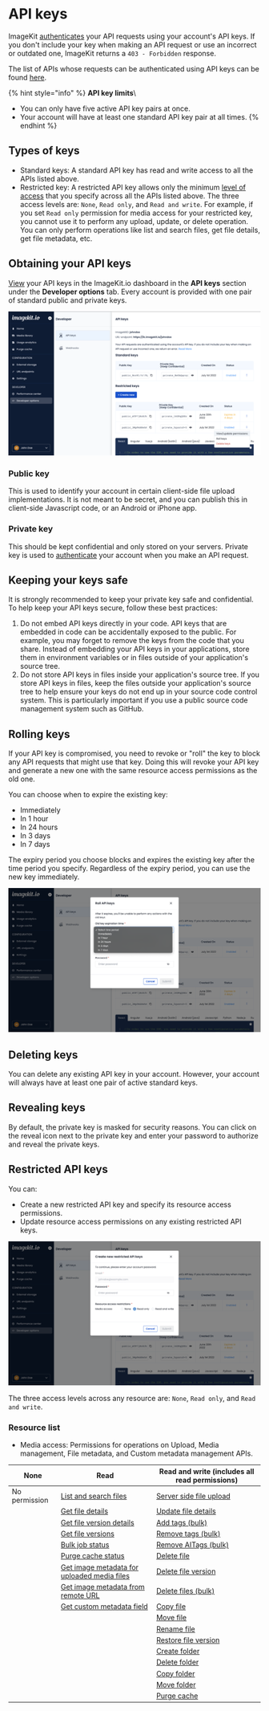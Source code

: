 # API keys

ImageKit [authenticates](authentication.md) your API requests using your account's API keys. If you don't include your key when making an API request or use an incorrect or outdated one, ImageKit returns a `403 - Forbidden` response.

The list of APIs whose requests can be authenticated using API keys can be found [here](README.md).

{% hint style="info" %}
**API key limits**\

- You can only have five active API key pairs at once.
- Your account will have at least one standard API key pair at all times.
  {% endhint %}

## Types of keys

- Standard keys: A standard API key has read and write access to all the APIs listed above.
- Restricted key: A restricted API key allows only the minimum [level of access](#resource-list) that you specify across all the APIs listed above. The three access levels are: `None`, `Read only`, and `Read and write`. For example, if you set `Read only` permission for media access for your restricted key, you cannot use it to perform any upload, update, or delete operation. You can only perform operations like list and search files, get file details, get file metadata, etc.

## Obtaining your API keys

[View](https://imagekit.io/dashboard/developer/api-keys) your API keys in the ImageKit.io dashboard in the **API keys** section under the **Developer options** tab. Every account is provided with one pair of standard public and private keys.

![The API keys section in Developer options](../../.gitbook/assets/api-keys.png)

### **Public key**

This is used to identify your account in certain client-side file upload implementations. It is not meant to be secret, and you can publish this in client-side Javascript code, or an Android or iPhone app.

### **Private key**

This should be kept confidential and only stored on your servers. Private key is used to [authenticate](authentication.md) your account when you make an API request.

## Keeping your keys safe

It is strongly recommended to keep your private key safe and confidential. To help keep your API keys secure, follow these best practices:

1. Do not embed API keys directly in your code. API keys that are embedded in code can be accidentally exposed to the public. For example, you may forget to remove the keys from the code that you share. Instead of embedding your API keys in your applications, store them in environment variables or in files outside of your application's source tree.
2. Do not store API keys in files inside your application's source tree. If you store API keys in files, keep the files outside your application's source tree to help ensure your keys do not end up in your source code control system. This is particularly important if you use a public source code management system such as GitHub.

## Rolling keys

If your API key is compromised, you need to revoke or "roll" the key to block any API requests that might use that key. Doing this will revoke your API key and generate a new one with the same resource access permissions as the old one.

You can choose when to expire the existing key:

- Immediately
- In 1 hour
- In 24 hours
- In 3 days
- In 7 days

The expiry period you choose blocks and expires the existing key after the time period you specify. Regardless of the expiry period, you can use the new key immediately.

![Roll API keys](../../.gitbook/assets/roll-keys.png)

## Deleting keys

You can delete any existing API key in your account. However, your account will always have at least one pair of active standard keys.

## Revealing keys

By default, the private key is masked for security reasons. You can click on the reveal icon next to the private key and enter your password to authorize and reveal the private keys.

## Restricted API keys

You can:

- Create a new restricted API key and specify its resource access permissions.
- Update resource access permissions on any existing restricted API keys.

![Create restricted API keys](../../.gitbook/assets/create-new-restricted-key.png)

The three access levels across any resource are: `None`, `Read only`, and `Read and write`.

### Resource list

- Media access: Permissions for operations on Upload, Media management, File metadata, and Custom metadata management APIs.

| None          | Read                                                                                                          | Read and write (includes all read permissions)                           |
| ------------- | ------------------------------------------------------------------------------------------------------------- | ------------------------------------------------------------------------ |
| No permission | [List and search files](../media-api/list-and-search-files.md)                                                | [Server side file upload](../upload-file-api/server-side-file-upload.md) |
|               | [Get file details](../media-api/get-file-details.md)                                                          | [Update file details](../media-api/update-file-details.md)               |
|               | [Get file version details](../media-api/get-file-version-details.md)                                          | [Add tags (bulk)](../media-api/add-tags-bulk.md)                         |
|               | [Get file versions](../media-api/get-file-versions.md)                                                        | [Remove tags (bulk)](../media-api/remove-tags-bulk.md)                   |
|               | [Bulk job status](../media-api/copy-move-folder-status.md)                                                    | [Remove AITags (bulk)](../media-api/remove-aitags-bulk.md)               |
|               | [Purge cache status](../media-api/purge-cache-status.md)                                                      | [Delete file](../media-api/delete-file.md)                               |
|               | [Get image metadata for uploaded media files](../metadata-api/get-image-metadata-for-uploaded-media-files.md) | [Delete file version](../media-api/delete-file-version.md)               |
|               | [Get image metadata from remote URL](../metadata-api/get-image-metadata-from-remote-url.md)                   | [Delete files (bulk)](../media-api/delete-files-bulk.md)                 |
|               | [Get custom metadata field](../custom-metadata-fields-api/get-custom-metadata-field.md)                       | [Copy file](../media-api/copy-file.md)                                   |
|               |                                                                                                               | [Move file](../media-api/move-file.md)                                   |
|               |                                                                                                               | [Rename file](../media-api/rename-file.md)                               |
|               |                                                                                                               | [Restore file version](../media-api/restore-file-version.md)             |
|               |                                                                                                               | [Create folder](../media-api/create-folder.md)                           |
|               |                                                                                                               | [Delete folder](../media-api/delete-folder.md)                           |
|               |                                                                                                               | [Copy folder](../media-api/copy-folder.md)                               |
|               |                                                                                                               | [Move folder](../media-api/move-folder.md)                               |
|               |                                                                                                               | [Purge cache](../media-api/purge-cache.md)                               |
